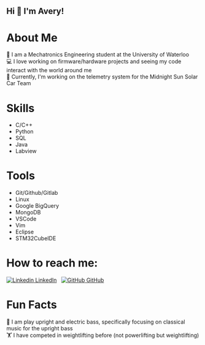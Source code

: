## Hi 👋 I'm Avery!

# About Me
:school: I am a Mechatronics Engineering student at the University of Waterloo \
:computer: I love working on firmware/hardware projects and seeing my code interact with the world around me \
:red_car: Currently, I'm working on the telemetry system for the Midnight Sun Solar Car Team

# Skills
* C/C++
* Python
* SQL
* Java
* Labview

# Tools
* Git/Github/Gitlab
* Linux
* Google BigQuery
* MongoDB
* VSCode
* Vim
* Eclipse
* STM32CubeIDE

# How to reach me: 
[![Linkedin](https://i.stack.imgur.com/gVE0j.png) LinkedIn](https://www.linkedin.com/in/AveryChiu)
&nbsp;
[![GitHub](https://i.stack.imgur.com/tskMh.png) GitHub](https://github.com/AveryChiu64)

# Fun Facts
:musical_note: I am play upright and electric bass, specifically focusing on classical music for the upright bass \
🏋️ I have competed in weightlifting before (not powerlifting but weightlifting)

